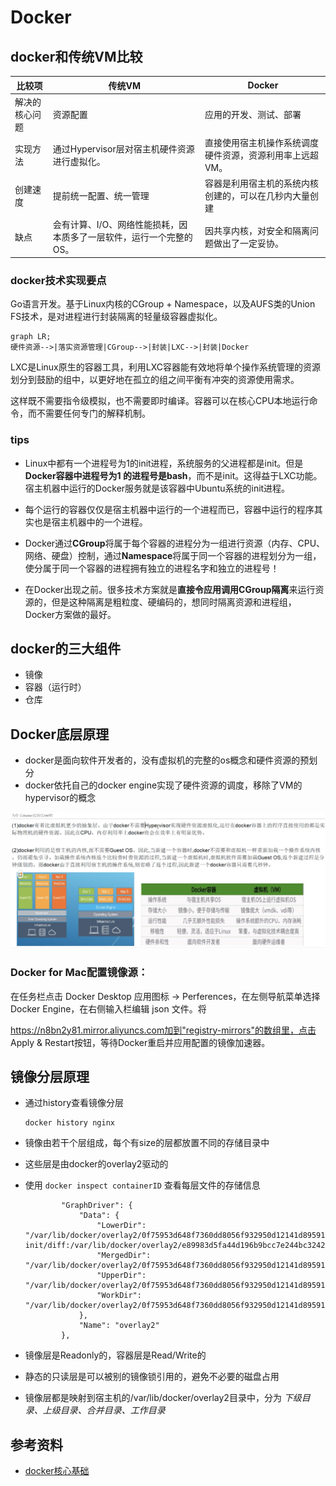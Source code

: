 # Docker



## docker和传统VM比较

| 比较项         | 传统VM                                                       | Docker                                                   |
| -------------- | ------------------------------------------------------------ | -------------------------------------------------------- |
| 解决的核心问题 | 资源配置                                                     | 应用的开发、测试、部署                                   |
| 实现方法       | 通过Hypervisor层对宿主机硬件资源进行虚拟化。                 | 直接使用宿主机操作系统调度硬件资源，资源利用率上远超VM。 |
| 创建速度       | 提前统一配置、统一管理                                       | 容器是利用宿主机的系统内核创建的，可以在几秒内大量创建   |
| 缺点           | 会有计算、I/O、网络性能损耗，因本质多了一层软件，运行一个完整的OS。 | 因共享内核，对安全和隔离问题做出了一定妥协。             |



### docker技术实现要点

Go语言开发。基于Linux内核的CGroup + Namespace，以及AUFS类的Union FS技术，是对进程进行封装隔离的轻量级容器虚拟化。

```mermaid
graph LR;
硬件资源-->|落实资源管理|CGroup-->|封装|LXC-->|封装|Docker
```

LXC是Linux原生的容器工具，利用LXC容器能有效地将单个操作系统管理的资源划分到鼓励的组中，以更好地在孤立的组之间平衡有冲突的资源使用需求。

这样既不需要指令级模拟，也不需要即时编译。容器可以在核心CPU本地运行命令，而不需要任何专门的解释机制。



### tips

- Linux中都有一个进程号为1的init进程，系统服务的父进程都是init。但是**Docker容器中进程号为1 的进程号是bash**，而不是init。这得益于LXC功能。宿主机器中运行的Docker服务就是该容器中Ubuntu系统的init进程。
- 每个运行的容器仅仅是宿主机器中运行的一个进程而已，容器中运行的程序其实也是宿主机器中的一个进程。
- Docker通过**CGroup**将属于每个容器的进程分为一组进行资源（内存、CPU、网络、硬盘）控制，通过**Namespace**将属于同一个容器的进程划分为一组，使分属于同一个容器的进程拥有独立的进程名字和独立的进程号！

- 在Docker出现之前。很多技术方案就是**直接令应用调用CGroup隔离**来运行资源的，但是这种隔离是粗粒度、硬编码的，想同时隔离资源和进程组，Docker方案做的最好。



## docker的三大组件

- 镜像
- 容器（运行时）
- 仓库



## Docker底层原理

- docker是面向软件开发者的，没有虚拟机的完整的os概念和硬件资源的预划分
- docker依托自己的docker engine实现了硬件资源的调度，移除了VM的hypervisor的概念

![](./pictures/docker_vs_vm.png)



### Docker for Mac配置镜像源：

在任务栏点击 Docker Desktop 应用图标 -> Perferences，在左侧导航菜单选择 Docker Engine，在右侧输入栏编辑 json 文件。将

https://n8bn2y81.mirror.aliyuncs.com加到"registry-mirrors"的数组里，点击 Apply & Restart按钮，等待Docker重启并应用配置的镜像加速器。



## 镜像分层原理

- 通过history查看镜像分层

  ```shell
  docker history nginx
  ```

- 镜像由若干个层组成，每个有size的层都放置不同的存储目录中

- 这些层是由docker的overlay2驱动的

- 使用 `docker inspect containerID` 查看每层文件的存储信息

  ```
          "GraphDriver": {
              "Data": {
                  "LowerDir": "/var/lib/docker/overlay2/0f75953d648f7360dd8056f932950d12141d89591a0498d8050a47eed5be1ebe-init/diff:/var/lib/docker/overlay2/e89983d5fa44d196b9bcc7e244bc3242207e576a9c08e6eb38fe6416111f813e/diff:/var/lib/docker/overlay2/e4163f54be653626a97e00dd6d7bc28c1449f55ef3b766a4791e1759ffbcb2b9/diff:/var/lib/docker/overlay2/a3764ea52f54653232be22ddcd516866ec56e65f09c67c61ed9205a04c913bf9/diff:/var/lib/docker/overlay2/bfeff87f5084396e793b015d060eec517a6e2fb65435b7668450e274cf495c19/diff:/var/lib/docker/overlay2/d3a68dbf675141cf3d2575f965e3d0b2c4aed69fb9c2046d9687bc83af4428ba/diff:/var/lib/docker/overlay2/9a2625e05ef607bc8b507efd8f9d6ef37663ecee2e449927765640b594871580/diff",
                  "MergedDir": "/var/lib/docker/overlay2/0f75953d648f7360dd8056f932950d12141d89591a0498d8050a47eed5be1ebe/merged",
                  "UpperDir": "/var/lib/docker/overlay2/0f75953d648f7360dd8056f932950d12141d89591a0498d8050a47eed5be1ebe/diff",
                  "WorkDir": "/var/lib/docker/overlay2/0f75953d648f7360dd8056f932950d12141d89591a0498d8050a47eed5be1ebe/work"
              },
              "Name": "overlay2"
          },
  ```

- 镜像层是Readonly的，容器层是Read/Write的

- 静态的只读层是可以被别的镜像锁引用的，避免不必要的磁盘占用

- 镜像层都是映射到宿主机的/var/lib/docker/overlay2目录中，分为 *下级目录、上级目录、合并目录、工作目录*



## 参考资料

- [docker核心基础](https://www.bilibili.com/video/BV1Vs411E7AR?p=11)

